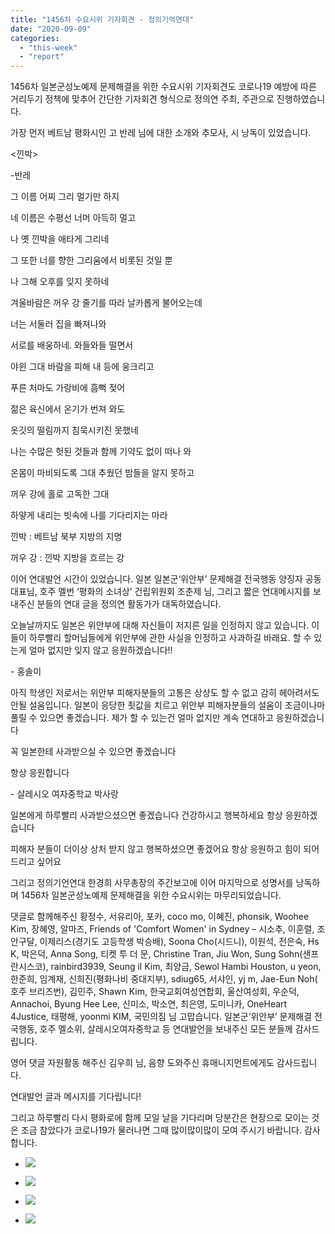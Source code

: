 ```yaml
---
title: "1456차 수요시위 기자회견 - 정의기억연대"
date: "2020-09-09"
categories: 
  - "this-week"
  - "report"
---
```


1456차 일본군성노예제 문제해결을 위한 수요시위 기자회견도 코로나19 예방에 따른 거리두기 정책에 맞추어 간단한 기자회견 형식으로 정의연 주최, 주관으로 진행하였습니다.

가장 먼저 베트남 평화시인 고 반레 님에 대한 소개와 추모사, 시 낭독이 있었습니다.

<낀박>

\-반레

그 이름 어찌 그리 멀기만 하지

네 이름은 수평선 너머 아득히 멀고

나 옛 낀박을 애타게 그리네

그 또한 너를 향한 그리움에서 비롯된 것일 뿐

나 그해 오후를 잊지 못하네

겨울바람은 꺼우 강 줄기를 따라 날카롭게 불어오는데

너는 서둘러 집을 빠져나와

서로를 배웅하네. 와들와들 떨면서

야윈 그대 바람을 피해 내 등에 웅크리고

푸른 처마도 가랑비에 흠뻑 젖어

젊은 육신에서 온기가 번져 와도

옷깃의 떨림까지 침묵시키진 못했네

나는 수많은 헛된 것들과 함께 기약도 없이 떠나 와

온몸이 마비되도록 그대 추웠던 밤들을 알지 못하고

꺼우 강에 홀로 고독한 그대

하얗게 내리는 빗속에 나를 기다리지는 마라

낀박 : 베트남 북부 지방의 지명

꺼우 강 : 낀박 지방을 흐르는 강

이어 연대발언 시간이 있었습니다. 일본 일본군‘위안부’ 문제해결 전국행동 양징자 공동대표님, 호주 멜번 ‘평화의 소녀상’ 건립위원회 조춘제 님, 그리고 짧은 연대메시지를 보내주신 분들의 연대 글을 정의연 활동가가 대독하였습니다.

오늘날까지도 일본은 위안부에 대해 자신들이 저지른 일을 인정하지 않고 있습니다. 이들이 하루빨리 할머님들에게 위안부에 관한 사실을 인정하고 사과하길 바래요. 할 수 있는게 얼마 없지만 잊지 않고 응원하겠습니다!!

\- 홍솔미

아직 학생인 저로서는 위안부 피해자분들의 고통은 상상도 할 수 없고 감히 헤아려서도 안될 설움입니다. 일본이 응당한 죗값을 치르고 위안부 피해자분들의 설움이 조금이나마 풀릴 수 있으면 좋겠습니다. 제가 할 수 있는건 얼마 없지만 계속 연대하고 응원하겠습니다

꼭 일본한테 사과받으실 수 있으면 좋겠습니다

항상 응원합니다

\- 살레시오 여자중학교 박사랑

일본에게 하루빨리 사과받으셨으면 좋겠습니다 건강하시고 행복하세요 항상 응원하겠습니다

피해자 분들이 더이상 상처 받지 않고 행복하셨으면 좋겠어요 항상 응원하고 힘이 되어드리고 싶어요

그리고 정의기언연대 한경희 사무총장의 주간보고에 이어 마지막으로 성명서를 낭독하며 1456차 일본군성노예제 문제해결을 위한 수요시위는 마무리되었습니다.

댓글로 함께해주신 황정수, 서유리아, 포카, coco mo, 이혜진, phonsik, Woohee Kim, 장혜영, 알마즈, Friends of 'Comfort Women' in Sydney – 시소추, 이훈렬, 조안구달, 이제리스(경기도 고등학생 박승배), Soona Cho(시드니), 이원석, 전은숙, Hs K, 박은덕, Anna Song, 티켓 투 더 문, Christine Tran, Jiu Won, Sung Sohn(샌프란시스코), rainbird3939, Seung il Kim, 최양금, Sewol Hambi Houston, u yeon, 한준희, 임계재, 신희진(​평화나비 중대지부), sdiug65, 서샤인, yj m, Jae-Eun Noh(​호주 브리즈번), 김민주, Shawn Kim, 한국교회여성연합회, 울산여성회, 우순덕, Annachoi, Byung Hee Lee, 신미소, 박소연, 최은영, 도미니카, OneHeart 4Justice, 태평해, yoonmi KIM, 국민의짐 님 고맙습니다. 일본군‘위안부’ 문제해결 전국행동, 호주 멜소위, 살레시오여자중학교 등 연대발언을 보내주신 모든 분들께 감사드립니다.

영어 댓글 자원활동 해주신 김우희 님, 음향 도와주신 휴매니지먼트에게도 감사드립니다.

연대발언 글과 메시지를 기다립니다!

그리고 하루빨리 다시 평화로에 함께 모일 날을 기다리며 당분간은 현장으로 모이는 것은 조금 참았다가 코로나19가 물러나면 그때 많이많이많이 모여 주시기 바랍니다. 감사합니다.

- ![](https://womenandwar.net/kr/wp-content/uploads/2020/09/크기변환IMGP9543.jpg)
    
- ![](https://womenandwar.net/kr/wp-content/uploads/2020/09/크기변환IMGP9560.jpg)
    
- ![](https://womenandwar.net/kr/wp-content/uploads/2020/09/크기변환IMGP9575.jpg)
    
- ![](https://womenandwar.net/kr/wp-content/uploads/2020/09/크기변환IMGP9583.jpg)
